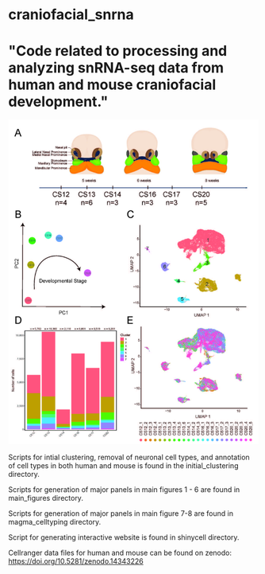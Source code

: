 # craniofacial_snrna
# "Code related to processing and analyzing snRNA-seq data from human and mouse craniofacial development."
<img src="overview.jpg" alt="Graphical Abstract">

Scripts for intial clustering, removal of neuronal cell types, and annotation of cell types in both human and mouse is found in the initial_clustering directory.

Scripts for generation of major panels in main figures 1 - 6 are found in main_figures directory.

Scripts for generation of major panels in main figure 7-8 are found in magma_celltyping directory.

Script for generating interactive website is found in shinycell directory.

Cellranger data files for human and mouse can be found on zenodo: https://doi.org/10.5281/zenodo.14343226

